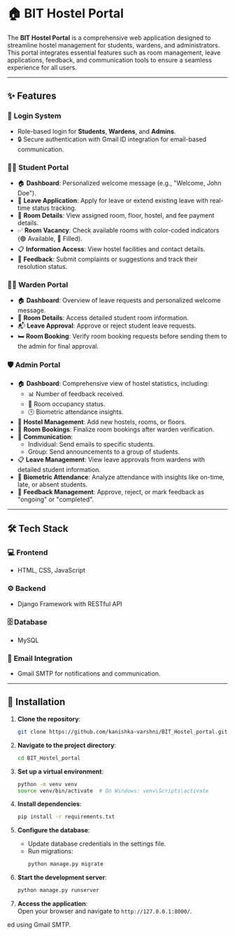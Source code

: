 # 🏠 BIT Hostel Portal  

The **BIT Hostel Portal** is a comprehensive web application designed to streamline hostel management for students, wardens, and administrators. This portal integrates essential features such as room management, leave applications, feedback, and communication tools to ensure a seamless experience for all users.  

---

## ✨ Features  

### 🌟 **Login System**  
- Role-based login for **Students**, **Wardens**, and **Admins**.  
- 🔒 Secure authentication with Gmail ID integration for email-based communication.  

### 👩‍🎓 **Student Portal**  
- 🏠 **Dashboard**: Personalized welcome message (e.g., "Welcome, John Doe").  
- 📆 **Leave Application**: Apply for leave or extend existing leave with real-time status tracking.  
- 🛌 **Room Details**: View assigned room, floor, hostel, and fee payment details.  
- ✅ **Room Vacancy**: Check available rooms with color-coded indicators (🟢 Available, 🔴 Filled).  
- 📋 **Information Access**: View hostel facilities and contact details.  
- 📝 **Feedback**: Submit complaints or suggestions and track their resolution status.  

### 👨‍🏫 **Warden Portal**  
- 🏠 **Dashboard**: Overview of leave requests and personalized welcome message.  
- 🛌 **Room Details**: Access detailed student room information.  
- 📬 **Leave Approval**: Approve or reject student leave requests.  
- 🛏️ **Room Booking**: Verify room booking requests before sending them to the admin for final approval.  

### 🛡️ **Admin Portal**  
- 🏠 **Dashboard**: Comprehensive view of hostel statistics, including:  
  - 📊 Number of feedback received.  
  - 🚪 Room occupancy status.  
  - 🕒 Biometric attendance insights.  
- 🏢 **Hostel Management**: Add new hostels, rooms, or floors.  
- 🛌 **Room Bookings**: Finalize room bookings after warden verification.  
- 📨 **Communication**:  
  - Individual: Send emails to specific students.  
  - Group: Send announcements to a group of students.  
- 📋 **Leave Management**: View leave approvals from wardens with detailed student information.  
- 🧾 **Biometric Attendance**: Analyze attendance with insights like on-time, late, or absent students.  
- 📝 **Feedback Management**: Approve, reject, or mark feedback as "ongoing" or "completed".  

---

## 🛠️ Tech Stack  

### 💻 **Frontend**  
- HTML, CSS, JavaScript  

### ⚙️ **Backend**  
- Django Framework with RESTful API  

### 🗄️ **Database**  
- MySQL  

### 📧 **Email Integration**  
- Gmail SMTP for notifications and communication.  

---

## 🚀 Installation  

1. **Clone the repository**:  
   ```bash
   git clone https://github.com/kanishka-varshni/BIT_Hostel_portal.git
   ```  

2. **Navigate to the project directory**:  
   ```bash
   cd BIT_Hostel_portal
   ```  

3. **Set up a virtual environment**:  
   ```bash
   python -m venv venv
   source venv/bin/activate  # On Windows: venv\Scripts\activate
   ```  

4. **Install dependencies**:  
   ```bash
   pip install -r requirements.txt
   ```  

5. **Configure the database**:  
   - Update database credentials in the settings file.  
   - Run migrations:  
     ```bash
     python manage.py migrate
     ```  

6. **Start the development server**:  
   ```bash
   python manage.py runserver
   ```  

7. **Access the application**:  
   Open your browser and navigate to `http://127.0.0.1:8000/`.  

ed using Gmail SMTP.  

